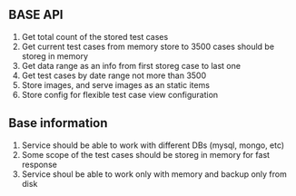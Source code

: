 ## BASE API
1. Get total count of the stored test cases
2. Get current test cases from memory store to 3500 cases should be storeg in memory
3. Get data range as an info from first storeg case to last one
4. Get test cases by date range not more than 3500
5. Store images, and serve images as an static items
6. Store config for flexible test case view configuration


## Base information
1. Service should be able to work with different DBs (mysql, mongo, etc)
2. Some scope of the test cases should be storeg in memory for fast response
3. Service shoul be able to work only with memory and backup only from disk

